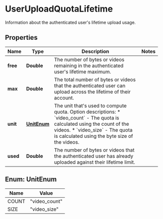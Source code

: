 

# UserUploadQuotaLifetime

Information about the authenticated user's lifetime upload usage.

## Properties

| Name | Type | Description | Notes |
|------------ | ------------- | ------------- | -------------|
|**free** | **Double** | The number of bytes or videos remaining in the authenticated user&#39;s lifetime maximum. |  |
|**max** | **Double** | The total number of bytes or videos that the authenticated user can upload across the lifetime of their account. |  |
|**unit** | [**UnitEnum**](#UnitEnum) | The unit that&#39;s used to compute quota.  Option descriptions:  * &#x60;video_count&#x60; - The quota is calculated using the count of the videos.  * &#x60;video_size&#x60; - The quota is calculated using the byte size of the videos.  |  |
|**used** | **Double** | The number of bytes or videos that the authenticated user has already uploaded against their lifetime limit. |  |



## Enum: UnitEnum

| Name | Value |
|---- | -----|
| COUNT | &quot;video_count&quot; |
| SIZE | &quot;video_size&quot; |



